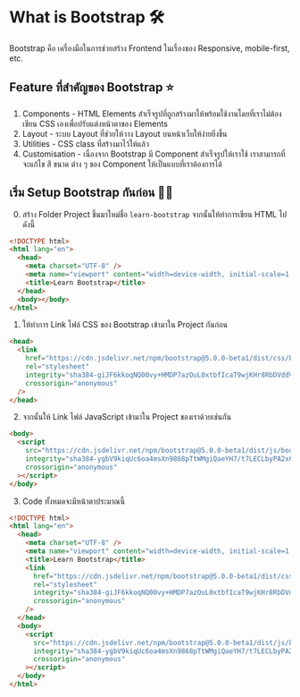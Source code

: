 # What is Bootstrap 🛠

Bootstrap คือ เครื่องมือในการช่วยสร้าง Frontend ในเรื่องของ Responsive, mobile-first, etc.

## Feature ที่สำคัญของ Bootstrap ⭐️

1. Components - HTML Elements สำเร็จรูปที่ถูกสร้างมาให้พร้อมใช้งานโดยที่เราไม่ต้องเขียน CSS เองเพื่อปรับแต่งหน้าตาของ Elements
2. Layout - ระบบ Layout ที่ช่วยให้วาง Layout บนหน้าเว็บให้ง่ายยิ่งขึ้น
3. Utilities - CSS class ที่สร้างมาไว้ให้แล้ว
4. Customisation - เนื่องจาก Bootstrap มี Component สำเร็จรูปให้เราใช้ เราสามารถที่จะแก้ไข สี ขนาด ต่าง ๆ ของ Component ให้เป็นแบบที่เราต้องการได้

## เริ่ม Setup Bootstrap กันก่อน 🧑‍💻

0. สร้าง Folder Project ขึ้นมาใหม่ชื่อ `learn-bootstrap` จากนั้นให้ทำการเขียน HTML ไปดังนี้

```html
<!DOCTYPE html>
<html lang="en">
  <head>
    <meta charset="UTF-8" />
    <meta name="viewport" content="width=device-width, initial-scale=1.0" />
    <title>Learn Bootstrap</title>
  </head>
  <body></body>
</html>
```

1. ให้ทำการ Link ไฟล์ CSS ของ Bootstrap เข้ามาใน Project กันก่อน

```html
<head>
  <link
    href="https://cdn.jsdelivr.net/npm/bootstrap@5.0.0-beta1/dist/css/bootstrap.min.css"
    rel="stylesheet"
    integrity="sha384-giJF6kkoqNQ00vy+HMDP7azOuL0xtbfIcaT9wjKHr8RbDVddVHyTfAAsrekwKmP1"
    crossorigin="anonymous"
  />
</head>
```

2. จากนั้นให้ Link ไฟล์ JavaScript เข้ามาใน Project ของเราด้วยเช่นกัน

```html
<body>
  <script
    src="https://cdn.jsdelivr.net/npm/bootstrap@5.0.0-beta1/dist/js/bootstrap.bundle.min.js"
    integrity="sha384-ygbV9kiqUc6oa4msXn9868pTtWMgiQaeYH7/t7LECLbyPA2x65Kgf80OJFdroafW"
    crossorigin="anonymous"
  ></script>
</body>
```

3. Code ทั้งหมดจะมีหน้าตาประมาณนี้

```html
<!DOCTYPE html>
<html lang="en">
  <head>
    <meta charset="UTF-8" />
    <meta name="viewport" content="width=device-width, initial-scale=1.0" />
    <title>Learn Bootstrap</title>
    <link
      href="https://cdn.jsdelivr.net/npm/bootstrap@5.0.0-beta1/dist/css/bootstrap.min.css"
      rel="stylesheet"
      integrity="sha384-giJF6kkoqNQ00vy+HMDP7azOuL0xtbfIcaT9wjKHr8RbDVddVHyTfAAsrekwKmP1"
      crossorigin="anonymous"
    />
  </head>
  <body>
    <script
      src="https://cdn.jsdelivr.net/npm/bootstrap@5.0.0-beta1/dist/js/bootstrap.bundle.min.js"
      integrity="sha384-ygbV9kiqUc6oa4msXn9868pTtWMgiQaeYH7/t7LECLbyPA2x65Kgf80OJFdroafW"
      crossorigin="anonymous"
    ></script>
  </body>
</html>
```
